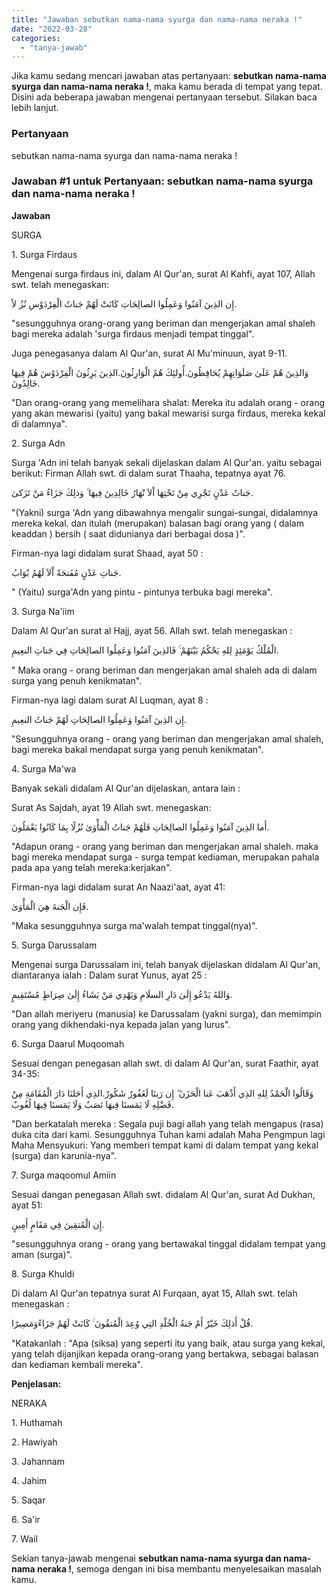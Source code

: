 ```yaml
---
title: "Jawaban sebutkan nama-nama syurga dan nama-nama neraka !​"
date: "2022-03-28"
categories: 
  - "tanya-jawab"
---
```


Jika kamu sedang mencari jawaban atas pertanyaan: **sebutkan nama-nama syurga dan nama-nama neraka !​**, maka kamu berada di tempat yang tepat. Disini ada beberapa jawaban mengenai pertanyaan tersebut. Silakan baca lebih lanjut.

### Pertanyaan

sebutkan nama-nama syurga dan nama-nama neraka !​

### Jawaban #1 untuk Pertanyaan: sebutkan nama-nama syurga dan nama-nama neraka !​

**Jawab****a****n**

SURGA

1\. Surga Firdaus

Mengenai surga firdaus ini, dalam Al Qur'an, surat Al Kahfi, ayat 107, Allah swt. telah menegaskan:

إِن الذِينَ آمَنُوا وَعَمِلُوا الصالِحَاتِ كَانَتْ لَهُمْ جَناتُ الْفِرْدَوْسِ نُزُ لاً.

"sesungguhnya orang-orang yang beriman dan mengerjakan amal shaleh bagi mereka adalah 'surga firdaus menjadi tempat tinggal".

Juga penegasanya dalam Al Qur'an, surat Al Mu'minuun, ayat 9-11.

وَالذِينَ هُمْ عَلَىٰ صَلَوَاتِهِمْ يُحَافِظُونَ.أُولئِكَ هُمُ الْوَارِثُونَ.الذِينَ يَرِثُونَ الْفِرْدَوْسَ هُمْ فِيهَا خَالِدُونَ.

"Dan orang-orang yang memelihara shalat: Mereka itu adalah orang - orang yang akan mewarisi (yaitu) yang bakal mewarisi surga firdaus, mereka kekal di dalamnya".

2\. Surga Adn

Surga 'Adn ini telah banyak sekali dijelaskan dalam Al Qur'an. yaitu sebagai berikut: Firman Allah swt. di dalam surat Thaaha, tepatnya ayat 76.

جَناتُ عَدْنٍ تَجْرِي مِنْ تَحْتِهَا اْلاَ نْهَارُ خَالِدِينَ فِيهَا ۚ وَذلِكَ جَزَاءُ مَنْ تَزَكىٰ.

"(Yakni) surga 'Adn yang dibawahnya mengalir sungai-sungai, didalamnya mereka kekal. dan itulah (merupakan) balasan bagi orang yang ( dalam keaddan ) bersih ( saat didunianya dari berbagai dosa )".

Firman-nya lagi didalam surat Shaad, ayat 50 :

جَناتِ عَدْنٍ مُفَتحَةً اْلاَ لَهُمُ بْوَابُ.

" (Yaitu) surga'Adn yang pintu - pintunya terbuka bagi mereka".

3\. Surga Na'iim

Dalam Al Qur'an surat al Hajj, ayat 56. Allah swt. telah menegaskan :

الْمُلْكُ يَوْمَئِذٍ لِلهِ يَحْكُمُ بَيْنَهُمْ ۚ فَالذِينَ آمَنُوا وَعَمِلُوا الصالِحَاتِ فِي جَناتِ النعِيمِ.

" Maka orang - orang beriman dan mengerjakan amal shaleh ada di dalam surga yang penuh kenikmatan".

Firman-nya lagi dalam surat Al Luqman, ayat 8 :

إِن الذِينَ آمَنُوا وَعَمِلُوا الصالِحَاتِ لَهُمْ جَناتُ النعِيمِ.

"Sesungguhnya orang - orang yang beriman dan mengerjakan amal shaleh, bagi mereka bakal mendapat surga yang penuh kenikmatan".

4\. Surga Ma'wa

Banyak sekali didalam Al Qur'an dijelaskan, antara lain :

Surat As Sajdah, ayat 19 Allah swt. menegaskan:

أَما الذِينَ آمَنُوا وَعَمِلُوا الصالِحَاتِ فَلَهُمْ جَناتُ الْمَأْوَىٰ نُزُلًا بِمَا كَانُوا يَعْمَلُونَ.

"Adapun orang - orang yang beriman dan mengerjakan amal shaleh. maka bagi mereka mendapat surga - surga tempat kediaman, merupakan pahala pada apa yang telah mereka:kerjakan".

Firman-nya lagi didalam surat An Naazi'aat, ayat 41:

فَإِن الْجَنةَ هِيَ الْمَأْوَىٰ.

"Maka sesungguhnya surga ma'walah tempat tinggal(nya)".

5\. Surga Darussalam

Mengenai surga Darussalam ini, telah banyak dijelaskan didalam Al Qur'an, diantaranya ialah : Dalam surat Yunus, ayat 25 :

وَاللهُ يَدْعُو إِلَىٰ دَارِ السلَامِ وَيَهْدِي مَنْ يَشَاءُ إِلَىٰ صِرَاطٍ مُسْتَقِيمٍ.

"Dan allah meriyeru (manusia) ke Darussalam (yakni surga), dan memimpin orang yang dikhendaki-nya kepada jalan yang lurus".

6\. Surga Daarul Muqoomah

Sesuai dengan penegasan allah swt. di dalam Al Qur'an, surat Faathir, ayat 34-35:

وَقَالُوا الْحَمْدُ لِلهِ الذِي أَذْهَبَ عَنا الْحَزَنَ ۖ إِن رَبنَا لَغَفُورٌ شَكُورٌ.الذِي أَحَلنَا دَارَ الْمُقَامَةِ مِنْ فَضْلِهِ لَا يَمَسنَا فِيهَا نَصَبٌ وَلَا يَمَسنَا فِيهَا لُغُوبٌ.

"Dan berkatalah mereka : Segala puji bagi allah yang telah mengapus (rasa) duka cita dari kami. Sesungguhnya Tuhan kami adalah Maha Pengmpun lagi Maha Mensyukuri: Yang memberi tempat kami di dalam tempat yang kekal (surga) dan karunia-nya".

7\. Surga maqoomul Amiin

Sesuai dangan penegasan Allah swt. didalam Al Qur'an, surat Ad Dukhan, ayat 51:

إِن الْمُتقِينَ فِي مَقَامٍ أَمِينٍ.

"sesungguhnya orang - orang yang bertawakal tinggal didalam tempat yang aman (surga)".

8\. Surga Khuldi

Di dalam Al Qur'an tepatnya surat Al Furqaan, ayat 15, Allah swt. telah menegaskan :

قُلْ أَذلِكَ خَيْرٌ أَمْ جَنةُ الْخُلْدِ التِي وُعِدَ الْمُتقُونَ ۚ كَانَتْ لَهُمْ جَزَاءًوَمَصِيرًا.

"Katakanlah : "Apa (siksa) yang seperti itu yang baik, atau surga yang kekal, yang telah dijanjikan kepada orang-orang yang bertakwa, sebagai balasan dan kediaman kembali mereka".

**Penjelasan:**

NERAKA

1\. Huthamah

2\. Hawiyah

3\. Jahannam

4\. Jahim

5\. Saqar

6\. Sa'ir

7\. Wail

Sekian tanya-jawab mengenai **sebutkan nama-nama syurga dan nama-nama neraka !​**, semoga dengan ini bisa membantu menyelesaikan masalah kamu.
